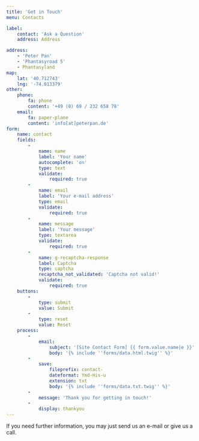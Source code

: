 ```yaml
---
title: 'Get in Touch'
menu: Contacts

label:
    contact: 'Ask a Question'
    address: Address

address:
    - 'Peter Pan'
    - 'Phantasyroad 5'
    - Phantasyland
map:
    lat: '40.712743'
    lng: '-74.013379'
other:
    phone:
        fa: phone
        content: '+49 (0) 69 / 232 658 78'
    email:
        fa: paper-plane
        content: 'info[at]peterpan.de'
form:
    name: contact
    fields:
        -
            name: name
            label: 'Your name'
            autocomplete: 'on'
            type: text
            validate:
                required: true
        -
            name: email
            label: 'Your e-mail address'
            type: email
            validate:
                required: true
        -
            name: message
            label: 'Your message'
            type: textarea
            validate:
                required: true
        -
            name: g-recaptcha-response
            label: Captcha
            type: captcha
            recaptcha_not_validated: 'Captcha not valid!'
            validate:
                required: true
    buttons:
        -
            type: submit
            value: Submit
        -
            type: reset
            value: Reset
    process:
        -
            email:
                subject: '[Site Contact Form] {{ form.value.name|e }}'
                body: '{% include ''forms/data.html.twig'' %}'
        -
            save:
                fileprefix: contact-
                dateformat: Ymd-His-u
                extension: txt
                body: '{% include ''forms/data.txt.twig'' %}'
        -
            message: 'Thank you for getting in touch!'
        -
            display: thankyou
---
```


If you need further information, you may just send us an e-mail or give us a call.

